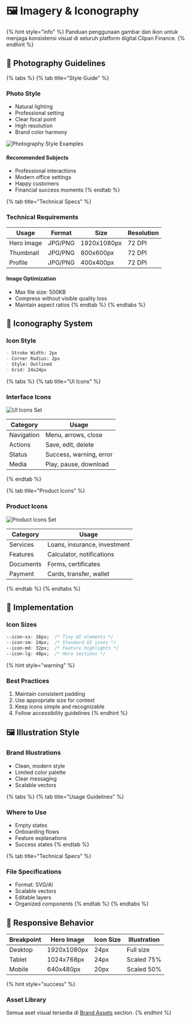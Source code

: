 # 🖼️ Imagery & Iconography

{% hint style="info" %}
Panduan penggunaan gambar dan ikon untuk menjaga konsistensi visual di seluruh platform digital Clipan Finance.
{% endhint %}

## 📸 Photography Guidelines

{% tabs %}
{% tab title="Style Guide" %}
### Photo Style
- Natural lighting
- Professional setting
- Clear focal point
- High resolution
- Brand color harmony

![Photography Style Examples](/assets/imagery/photo-examples.png)

#### Recommended Subjects
- Professional interactions
- Modern office settings
- Happy customers
- Financial success moments
{% endtab %}

{% tab title="Technical Specs" %}
### Technical Requirements

| Usage | Format | Size | Resolution |
|-------|--------|------|------------|
| Hero Image | JPG/PNG | 1920x1080px | 72 DPI |
| Thumbnail | JPG/PNG | 800x600px | 72 DPI |
| Profile | JPG/PNG | 400x400px | 72 DPI |

#### Image Optimization
- Max file size: 500KB
- Compress without visible quality loss
- Maintain aspect ratios
{% endtab %}
{% endtabs %}

## 🎨 Iconography System

### Icon Style
```markdown
- Stroke Width: 2px
- Corner Radius: 2px
- Style: Outlined
- Grid: 24x24px
```

{% tabs %}
{% tab title="UI Icons" %}
### Interface Icons
![UI Icons Set](/assets/icons/ui-icons.png)

| Category | Usage |
|----------|--------|
| Navigation | Menu, arrows, close |
| Actions | Save, edit, delete |
| Status | Success, warning, error |
| Media | Play, pause, download |
{% endtab %}

{% tab title="Product Icons" %}
### Product Icons
![Product Icons Set](/assets/icons/product-icons.png)

| Category | Usage |
|----------|--------|
| Services | Loans, insurance, investment |
| Features | Calculator, notifications |
| Documents | Forms, certificates |
| Payment | Cards, transfer, wallet |
{% endtab %}
{% endtabs %}

## 🎯 Implementation

### Icon Sizes
```css
--icon-xs: 16px;  /* Tiny UI elements */
--icon-sm: 24px;  /* Standard UI icons */
--icon-md: 32px;  /* Feature highlights */
--icon-lg: 48px;  /* Hero sections */
```

{% hint style="warning" %}
### Best Practices
1. Maintain consistent padding
2. Use appropriate size for context
3. Keep icons simple and recognizable
4. Follow accessibility guidelines
{% endhint %}

## 🖼️ Illustration Style

### Brand Illustrations
- Clean, modern style
- Limited color palette
- Clear messaging
- Scalable vectors

{% tabs %}
{% tab title="Usage Guidelines" %}
### Where to Use
- Empty states
- Onboarding flows
- Feature explanations
- Success states
{% endtab %}

{% tab title="Technical Specs" %}
### File Specifications
- Format: SVG/AI
- Scalable vectors
- Editable layers
- Organized components
{% endtab %}
{% endtabs %}

## 📱 Responsive Behavior

| Breakpoint | Hero Image | Icon Size | Illustration |
|------------|------------|-----------|--------------|
| Desktop    | 1920x1080px| 24px      | Full size    |
| Tablet     | 1024x768px | 24px      | Scaled 75%   |
| Mobile     | 640x480px  | 20px      | Scaled 50%   |

{% hint style="success" %}
### Asset Library
Semua aset visual tersedia di [Brand Assets](../05-assets/mockups.md) section.
{% endhint %}
